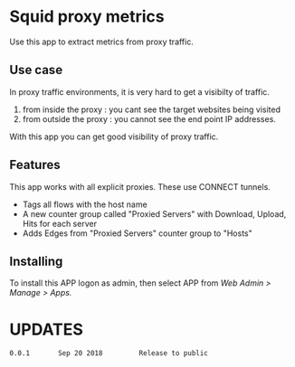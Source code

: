 # Squid proxy metrics 

Use this app to extract metrics from proxy traffic.

## Use case 

In proxy traffic environments, it is very hard to get a visibilty of traffic.

1. from inside the proxy :  you cant see the target websites being visited 
2. from outside the proxy : you cannot see the end point IP addresses.

With this app you can get good visibility of proxy traffic.

## Features

This app works with all explicit proxies. These use CONNECT tunnels.

* Tags all flows with the host name 
* A new counter group called "Proxied Servers" with Download, Upload, Hits for each server 
* Adds Edges from "Proxied Servers" counter group to "Hosts" 


## Installing 

To install this APP logon as admin, then select APP from _Web Admin > Manage > Apps._

UPDATES
=======

````
0.0.1		Sep 20 2018			Release to public 
````



